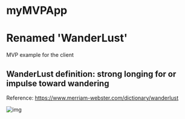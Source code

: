 # myMVPApp
# Renamed 'WanderLust'
MVP example for the client

## WanderLust definition: strong longing for or impulse toward wandering

Reference: https://www.merriam-webster.com/dictionary/wanderlust

![img](http://az616578.vo.msecnd.net/files/2016/02/12/635908923762744847-1704507041_9bd8ea62f678c9c47470b2f45072b4ce.jpg)
